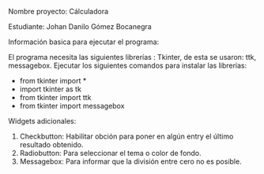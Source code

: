 Nombre proyecto: Cálculadora

Estudiante:
Johan Danilo Gómez Bocanegra

Información basica para ejecutar el programa:

El programa necesita las siguientes librerías : Tkinter, de esta se usaron: ttk, messagebox. 
Ejecutar los siguientes comandos para instalar las librerías:

  - from tkinter import *
  - import tkinter as tk
  - from tkinter import ttk
  - from tkinter import messagebox

Widgets adicionales:
  1. Checkbutton: Habilitar obción para poner en algún entry el último resultado obtenido.
  2. Radiobutton: Para seleccionar el tema o color de fondo.
  3. Messagebox: Para informar que la división entre cero no es posible.
  


